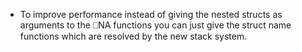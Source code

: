 - To improve performance instead of giving the nested structs as arguments to the ⎕NA functions you can just give the struct name functions which are resolved by the new stack system.
